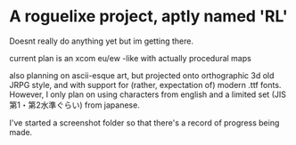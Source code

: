 # A roguelixe project, aptly named 'RL'
Doesnt really do anything yet but im getting there.

current plan is an xcom eu/ew -like with actually procedural maps

also planning on ascii-esque art, but projected onto orthographic 3d old JRPG style, and with support for (rather, expectation of) modern .ttf fonts. However, I only plan on using characters from english and a limited set (JIS第1・第2水準ぐらい) from japanese. 

I've started a screenshot folder so that there's a record of progress being made.
